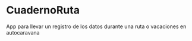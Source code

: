 # CuadernoRuta
App para llevar un registro de los datos durante una ruta o vacaciones en autocaravana
